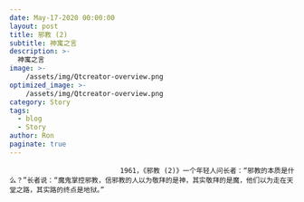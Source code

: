 ```yaml
---
date: May-17-2020 00:00:00
layout: post
title: 邪教 (2)
subtitle: 神寓之言
description: >-
  神寓之言
image: >-
    /assets/img/Qtcreator-overview.png
optimized_image: >-
    /assets/img/Qtcreator-overview.png
category: Story
tags:
  - blog
  - Story
author: Ron
paginate: true
---
```


							　　1961，《邪教 (2)》一个年轻人问长者：“邪教的本质是什么？”长者说：“魔鬼掌控邪教，信邪教的人以为敬拜的是神，其实敬拜的是魔，他们以为走在天堂之路，其实路的终点是地狱。”
							
							
						